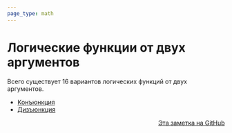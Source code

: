 ```yaml
---
page_type: math
---
```


# Логические функции от двух аргументов

Всего существует 16 вариантов логических функций от двух аргументов.

* [Конъюнкция](20221120111255.md)
* [Дизъюнкция](20221120111257.md) 


<p v-pre style="text-align: right">
  <a href="https://github.com/Kverde/algorithms/blob/main/source/20221120111921.md">
  Эта заметка на GitHub
  </a>
</p>
